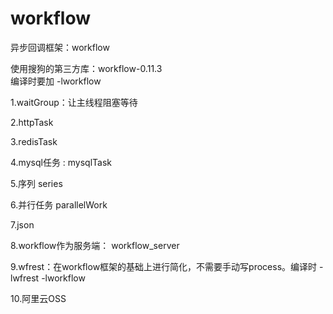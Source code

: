 # workflow
异步回调框架：workflow <br>

使用搜狗的第三方库：workflow-0.11.3 <br>
编译时要加 -lworkflow <br>

1.waitGroup：让主线程阻塞等待 <br>

2.httpTask <br>

3.redisTask <br>

4.mysql任务 : mysqlTask <br>

5.序列 series <br>

6.并行任务 parallelWork <br>

7.json <br>

8.workflow作为服务端： workflow_server <br>

9.wfrest：在workflow框架的基础上进行简化，不需要手动写process。编译时 -lwfrest -lworkflow <br>

10.阿里云OSS <br>
